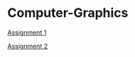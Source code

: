 # Computer-Graphics

[Assignment 1](./Assignment%201/index.html)

[Assignment 2](./Assignment%202/index.html)